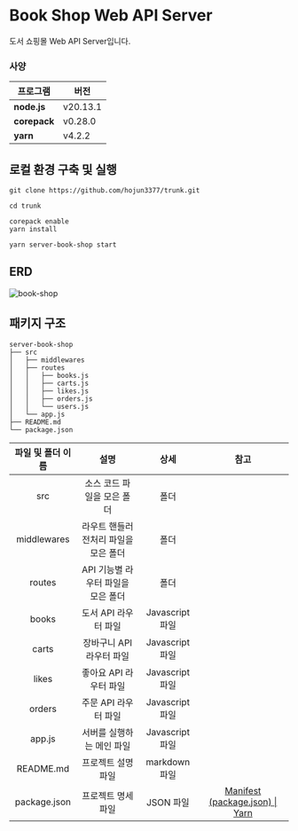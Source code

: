 # Book Shop Web API Server

도서 쇼핑몰 Web API Server입니다.

### 사양

| 프로그램     | 버전     |
| ------------ | -------- |
| **node.js**  | v20.13.1 |
| **corepack** | v0.28.0  |
| **yarn**     | v4.2.2   |

## 로컬 환경 구축 및 실행

```
git clone https://github.com/hojun3377/trunk.git

cd trunk

corepack enable
yarn install

yarn server-book-shop start
```

## ERD

![book-shop](https://github.com/hojun3377/trunk/assets/76763854/4453a7de-a05e-49fb-9641-cbebe297c394)

## 패키지 구조

```
server-book-shop
├── src
│   ├── middlewares
│   ├── routes
│   │   ├── books.js
│   │   ├── carts.js
│   │   ├── likes.js
│   │   ├── orders.js
│   │   └── users.js
│   └── app.js
├── README.md
└── package.json
```

| 파일 및 폴더 이름 |                 설명                  |      상세       |                                     참고                                      |
| :---------------: | :-----------------------------------: | :-------------: | :---------------------------------------------------------------------------: |
|        src        |      소스 코드 파일을 모은 폴더       |      폴더       |                                                                               |
|    middlewares    | 라우트 핸들러 전처리 파일을 모은 폴더 |      폴더       |                                                                               |
|      routes       |  API 기능별 라우터 파일을 모은 폴더   |      폴더       |                                                                               |
|       books       |         도서 API 라우터 파일          | Javascript 파일 |                                                                               |
|       carts       |       장바구니 API 라우터 파일        | Javascript 파일 |                                                                               |
|       likes       |        좋아요 API 라우터 파일         | Javascript 파일 |                                                                               |
|      orders       |         주문 API 라우터 파일          | Javascript 파일 |                                                                               |
|      app.js       |       서버를 실행하는 메인 파일       | Javascript 파일 |                                                                               |
|     README.md     |          프로젝트 설명 파일           |  markdown 파일  |                                                                               |
|   package.json    |          프로젝트 명세 파일           |    JSON 파일    | [Manifest (package.json) \| Yarn](https://yarnpkg.com/configuration/manifest) |
